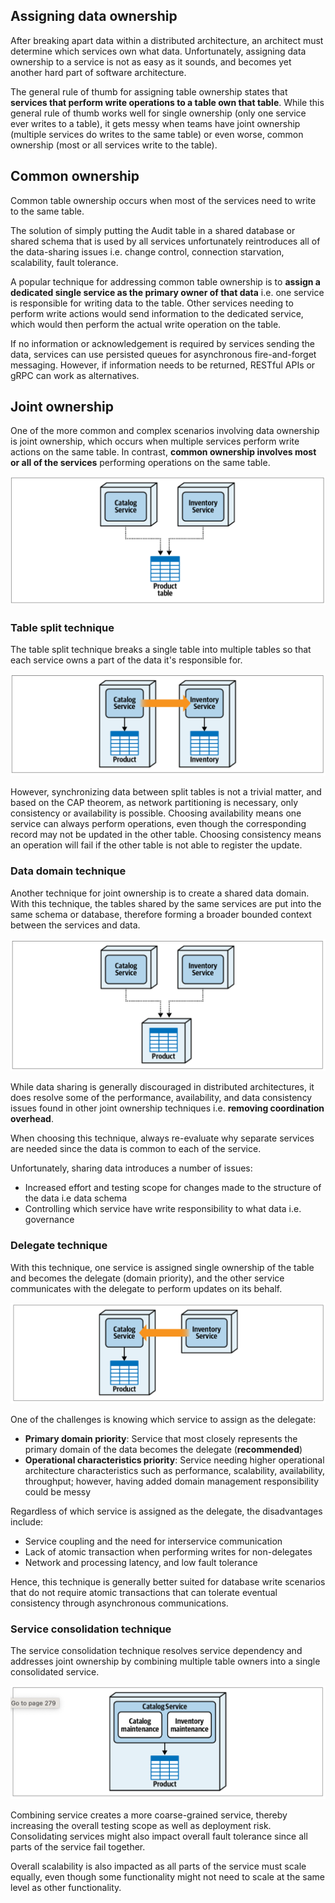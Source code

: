 ## Assigning data ownership

After breaking apart data within a distributed architecture, an architect must determine which services own what data. Unfortunately, assigning data ownership to a service is not as easy as it sounds, and becomes yet another hard part of software
architecture.

The general rule of thumb for assigning table ownership states that **services that perform write operations to a table own that table**. While this general rule of thumb works well for single ownership (only one service ever writes to a table), it gets messy when teams have joint ownership (multiple services do writes to the same table) or even worse, common ownership (most or all services write to the table).

## Common ownership

Common table ownership occurs when most of the services need to write to the same table.

The solution of simply putting the Audit table in a shared database or shared schema that is used by all services unfortunately reintroduces all of the data-sharing issues i.e. change control, connection starvation, scalability, fault tolerance.

A popular technique for addressing common table ownership is to **assign a dedicated single service as the primary owner of that data** i.e. one service is responsible for writing data to the table. Other services needing to perform write actions would send information to the dedicated service, which would then perform the actual write operation on the table.

If no information or acknowledgement is required by services sending the data, services can use persisted queues for asynchronous fire-and-forget messaging. However, if information needs to be returned, RESTful APIs or gRPC can work as alternatives.

## Joint ownership

One of the more common and complex scenarios involving data ownership is joint ownership, which occurs when multiple services perform write actions on the same table. In contrast, **common ownership involves most or all of the services** performing operations on the same table.

<img src="../assets/joint-ownership.png">

### Table split technique

The table split technique breaks a single table into multiple tables so that each service owns a part of the data it's responsible for.

<img src="../assets/joint-ownership-table-split.png">

However, synchronizing data between split tables is not a trivial matter, and based on the CAP theorem, as network partitioning is necessary, only consistency or availability is possible. Choosing availability means one service can always perform operations, even though the corresponding record may not be updated in the other table. Choosing consistency means an operation will fail if the other table is not able to register the update.

### Data domain technique

Another technique for joint ownership is to create a shared data domain. With this technique, the tables shared by the same services are put into the same schema or database, therefore forming a broader bounded context between the services and data.

<img src="../assets/joint-ownership-data-domain.png">

While data sharing is generally discouraged in distributed architectures, it does resolve some of the performance, availability, and data consistency issues found in other joint ownership techniques i.e. **removing coordination overhead**.

When choosing this technique, always re-evaluate why separate services are needed since the data is common to each of the service.

Unfortunately, sharing data introduces a number of issues:

- Increased effort and testing scope for changes made to the structure of the data i.e data schema
- Controlling which service have write responsibility to what data i.e. governance

### Delegate technique

With this technique, one service is assigned single ownership of the table and becomes the delegate (domain priority), and the other service communicates with the delegate to perform updates on its behalf.

<img src="../assets/delegate.png">

One of the challenges is knowing which service to assign as the delegate:

- **Primary domain priority**: Service that most closely represents the primary domain of the data becomes the delegate (**recommended**)
- **Operational characteristics priority**: Service needing higher operational architecture characteristics such as performance, scalability, availability, throughput; however, having added domain management responsibility could be messy

Regardless of which service is assigned as the delegate, the disadvantages include:

- Service coupling and the need for interservice communication
- Lack of atomic transaction when performing writes for non-delegates
- Network and processing latency, and low fault tolerance

Hence, this technique is generally better suited for database write scenarios that do not require atomic transactions that can tolerate eventual consistency through asynchronous communications.

### Service consolidation technique

The service consolidation technique resolves service dependency and addresses joint ownership by combining multiple table owners into a single consolidated service.

<img src="../assets/service-consolidation.png">

Combining service creates a more coarse-grained service, thereby increasing the overall testing scope as well as deployment risk. Consolidating services might also impact overall fault tolerance since all parts of the service fail together.

Overall scalability is also impacted as all parts of the service must scale equally, even though some functionality might not need to scale at the same level as other functionality.

